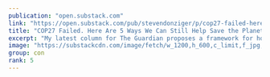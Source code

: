```yaml
---
publication: "open.substack.com"
link: "https://open.substack.com/pub/stevendonziger/p/cop27-failed-here-are-5-ways-we-can"
title: "COP27 Failed. Here Are 5 Ways We Can Still Help Save the Planet."
excerpt: "My latest column for The Guardian proposes a framework for how legal changes can catalyze progress"
image: "https://substackcdn.com/image/fetch/w_1200,h_600,c_limit,f_jpg,q_auto:good,fl_progressive:steep/https%3A%2F%2Fbucketeer-e05bbc84-baa3-437e-9518-adb32be77984.s3.amazonaws.com%2Fpublic%2Fimages%2Fbf3275dd-7d6a-4a92-b94b-f859084152ab_1920x1920.png"
group: con
rank: 5
---
```

